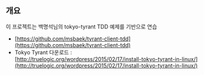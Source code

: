 ## 개요
이 프로젝트는 백명석님의 tokyo-tyrant TDD 예제를 기반으로 연습
- [https://github.com/msbaek/tyrant-client-tdd](https://github.com/msbaek/tyrant-client-tdd)
- Tokyo Tyrant 다운로드 : [http://truelogic.org/wordpress/2015/02/17/install-tokyo-tyrant-in-linux/](http://truelogic.org/wordpress/2015/02/17/install-tokyo-tyrant-in-linux/)
